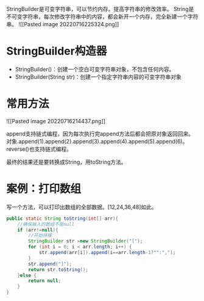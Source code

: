 StringBuilder是可变字符串，可以节约内存。提高字符串的修改效率。
String是不可变字符串，每次修改字符串中的内容，都会新开一个内存，完全新建一个字符串。
![[Pasted image 20220716225324.png]]

# StringBuilder构造器
- StringBuilder()：创建一个空白可变字符串对象，不包含任何内容。
- StringBuilder(String str)：创建一个指定字符串内容的可变字符串对象

# 常用方法
![[Pasted image 20220716214437.png]]

append支持链式编程，因为每次执行完append方法后都会把原对象返回回来。
对象.append(1).append(2).append(3).append(4).append(5).append(6)。
reverse()也支持链式编程。

最终的结果还是要转换成String，用toString方法。

# 案例：打印数组
写一个方法，可以打印出数组的全部数据。[12,24,36,48]如此。
```java
public static String toString(int[] arr){  
    //确保输入的数组不是null  
    if (arr!=null){  
        //开始拼接  
        StringBuilder str =new StringBuilder("[");  
        for (int i = 0; i < arr.length; i++) {  
            str.append(arr[i]).append(i==arr.length-1?"":",");  
        }  
        str.append("]");  
        return str.toString();  
    }else {  
        return null;  
    }  
}
```